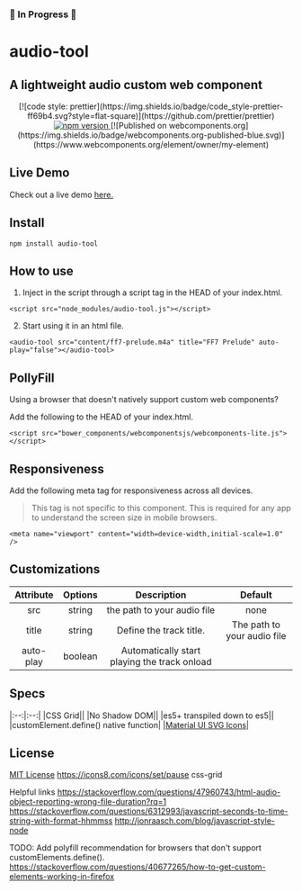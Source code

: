 ### :construction_worker: In Progress :construction_worker:

# audio-tool

## A lightweight audio custom web component

<p align="center">
 <a>
   [![code style: prettier](https://img.shields.io/badge/code_style-prettier-ff69b4.svg?style=flat-square)](https://github.com/prettier/prettier)
 </a>
 <a href="https://www.npmjs.com/package/prettier">
    <img alt="npm version" src="https://img.shields.io/npm/v/prettier.svg?style=flat-square">
 </a>
 <a>
   [![Published on webcomponents.org](https://img.shields.io/badge/webcomponents.org-published-blue.svg)](https://www.webcomponents.org/element/owner/my-element)
 </a>
</p>

## Live Demo

Check out a live demo [here.](http://www.kevinmlogan.com/audio-tool/)

## Install

```
npm install audio-tool
```

## How to use

1. Inject in the script through a script tag in the HEAD of your index.html.

```
<script src="node_modules/audio-tool.js"></script>
```

2. Start using it in an html file.

```
<audio-tool src="content/ff7-prelude.m4a" title="FF7 Prelude" auto-play="false"></audio-tool>
```

## PollyFill

Using a browser that doesn't natively support custom web components?

Add the following to the HEAD of your index.html.

```
<script src="bower_components/webcomponentsjs/webcomponents-lite.js"></script>
```

## Responsiveness

Add the following meta tag for responsiveness across all devices.

> This tag is not specific to this component. This is required for any app to understand the screen size in mobile browsers.

```
<meta name="viewport" content="width=device-width,initial-scale=1.0" />
```

## Customizations

| Attribute | Options |                 Description                  |           Default           |
| :-------: | :-----: | :------------------------------------------: | :-------------------------: |
|    src    | string  |         the path to your audio file          |            none             |
|   title   | string  |           Define the track title.            | The path to your audio file |
| auto-play | boolean | Automatically start playing the track onload |

## Specs

|:--:|:--:|
|CSS Grid||
|No Shadow DOM||
|es5+ transpiled down to es5||
|customElement.define() native function|
|[Material UI SVG Icons](https://www.materialui.co/icons)|

## License

[MIT License](https://github.com/kevinlogan94/audio-tool/blob/master/README.md)
https://icons8.com/icons/set/pause
css-grid

Helpful links
https://stackoverflow.com/questions/47960743/html-audio-object-reporting-wrong-file-duration?rq=1
https://stackoverflow.com/questions/6312993/javascript-seconds-to-time-string-with-format-hhmmss
http://jonraasch.com/blog/javascript-style-node

TODO:
Add polyfill recommendation for browsers that don't support customElements.define().
https://stackoverflow.com/questions/40677265/how-to-get-custom-elements-working-in-firefox
